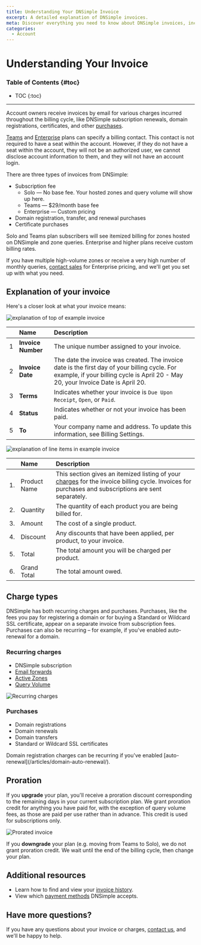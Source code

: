 ```yaml
---
title: Understanding Your DNSimple Invoice
excerpt: A detailed explanation of DNSimple invoices.
meta: Discover everything you need to know about DNSimple invoices, including billing cycles, payment methods, and how to manage your account effectively.
categories:
  - Account
---
```


# Understanding Your Invoice

### Table of Contents {#toc}

- TOC
  {:toc}

---

Account owners receive invoices by email for various charges incurred throughout the billing cycle, like DNSimple subscription renewals, domain registrations, certificates, and other [purchases](#purchases).

[Teams](/articles/dnsimple-plans/#teams) and [Enterprise](/articles/dnsimple-plans/#enterprise) plans can specify a billing contact. This contact is not required to have a seat within the account. However, if they do not have a seat within the account, they will not be an authorized user, we cannot disclose account information to them, and they will not have an account login.

There are three types of invoices from DNSimple:

- Subscription fee
  - Solo — No base fee. Your hosted zones and query volume will show up here.
  - Teams — $29/month base fee
  - Enterprise — Custom pricing
- Domain registration, transfer, and renewal purchases
- Certificate purchases

Solo and Teams plan subscribers will see itemized billing for zones hosted on DNSimple and zone queries. Enterprise and higher plans receive custom billing rates.

If you have multiple high-volume zones or receive a very high number of monthly queries, [contact sales](https://dnsimple.com/sales) for Enterprise pricing, and we'll get you set up with what you need.

## Explanation of your invoice

Here's a closer look at what your invoice means:

![explanation of top of example invoice](/files/invoice-top.png)

|     | **Name**           | **Description**                                                                                                                                                                    |
| :-- | :----------------- | :--------------------------------------------------------------------------------------------------------------------------------------------------------------------------------- |
| 1   | **Invoice Number** | The unique number assigned to your invoice.                                                                                                                                        |
| 2   | **Invoice Date**   | The date the invoice was created. The invoice date is the first day of your billing cycle. For example, if your billing cycle is April 20 - May 20, your Invoice Date is April 20. |
| 3   | **Terms**          | Indicates whether your invoice is `Due Upon Receipt`, `Open`, or `Paid`.                                                                                                           |
| 4   | **Status**         | Indicates whether or not your invoice has been paid.                                                                                                                               |
| 5   | **To**             | Your company name and address. To update this information, see Billing Settings.                                                                                                   |

![explanation of line items in example invoice](/files/invoice-breakdown.png)

|     | **Name**     | **Description**                                                                                                                                                      |
| :-- | :----------- | :------------------------------------------------------------------------------------------------------------------------------------------------------------------- |
| 1.  | Product Name | This section gives an itemized listing of your [charges](#charge-types) for the invoice billing cycle. Invoices for purchases and subscriptions are sent separately. |
| 2.  | Quantity     | The quantity of each product you are being billed for.                                                                                                               |
| 3.  | Amount       | The cost of a single product.                                                                                                                                        |
| 4.  | Discount     | Any discounts that have been applied, per product, to your invoice.                                                                                                  |
| 5.  | Total        | The total amount you will be charged per product.                                                                                                                    |
| 6.  | Grand Total  | The total amount owed.                                                                                                                                               |

## Charge types

DNSimple has both recurring charges and purchases. Purchases, like the fees you pay for registering a domain or for buying a Standard or Wildcard SSL certificate, appear on a separate invoice from subscription fees. Purchases can also be recurring – for example, if you've enabled auto-renewal for a domain.

### Recurring charges

- DNSimple subscription
- [Email forwards](/articles/email-forwarding/)
- [Active Zones](/articles/dns-hosting)
- [Query Volume](/articles/dns-query-limits)

![Recurring charges](/files/recurring-charges.png)

### Purchases

- Domain registrations
- Domain renewals
- Domain transfers
- Standard or Wildcard SSL certificates

<info>
Domain registration charges can be recurring if you've enabled [auto-renewal](/articles/domain-auto-renewal/).
</info>

## Proration

If you **upgrade** your plan, you'll receive a proration discount corresponding to the remaining days in your current subscription plan. We grant proration credit for anything you have paid for, with the exception of query volume fees, as those are paid per use rather than in advance. This credit is used for subscriptions only.

![Prorated invoice](/files/prorated-invoice.png)

If you **downgrade** your plan (e.g. moving from Teams to Solo), we do not grant proration credit. We wait until the end of the billing cycle, then change your plan.

## Additional resources

- Learn how to find and view your [invoice history](/articles/account-invoice-history/).
- View which [payment methods](/articles/payment-methods/) DNSimple accepts.

## Have more questions?

If you have any questions about your invoice or charges, [contact us](https://dnsimple.com/feedback), and we'll be happy to help.
